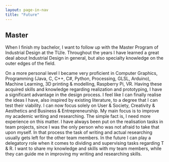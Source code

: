 ```yaml
---
layout: page-in-nav
title: "Future"
---
```


## Master

When I finish my bachelor, I want to follow up with the Master Program of Industrial Design at the TU/e.
Throughout the years I have learned a great deal about Industrial Design in general, but also specialty knowledge on the outer edges of the field.  

On a more personal level I became very proficient in Computer Graphics, Programming (Java, C, C++, C#, Python, Processing, GLSL, Arduino), Machine Learning, 3D printing & modelling, Raspberry Pi, VR. 
Having these acquired skills and knowledge regarding realization and prototyping, I have a significant advantage in the design process. I feel like I can finally realise the ideas I have, also inspired by existing literature, to a degree that I can test their viability. I can now focus solely on User & Society, Creativity & Aesthetics and Business & Entrepreneurship. 
My main focus is to improve my academic writing and researching. The simple fact is, I need more experience on this matter. I have always been put on the realisation tasks in team projects, since I was the only person who was not afraid to take that upon myself. In that process the task of writing and actual researching usually gets left for the other team members.
In the future I can play a  delegatory role when it comes to dividing and supervising tasks regarding T & R. I want to share my knowledge and skills with my team members, while they can guide me in improving my writing and researching skills.